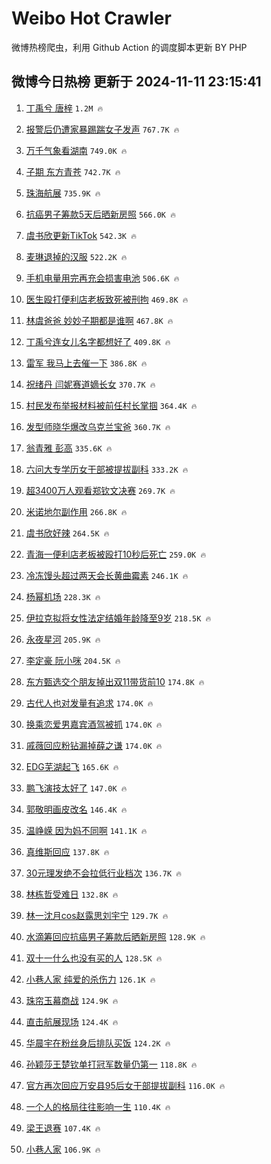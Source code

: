 # Weibo Hot Crawler 



微博热榜爬虫，利用 Github Action 的调度脚本更新 BY PHP 


## 微博今日热榜 更新于 2024-11-11 23:15:41 
1. [丁禹兮 唐梓](https://s.weibo.com/weibo?q=%E4%B8%81%E7%A6%B9%E5%85%AE%20%E5%94%90%E6%A2%93&t=31&band_rank=1&Refer=top) `1.2M 🔥` 

1. [报警后仍遭家暴踢踹女子发声](https://s.weibo.com/weibo?q=%23%E6%8A%A5%E8%AD%A6%E5%90%8E%E4%BB%8D%E9%81%AD%E5%AE%B6%E6%9A%B4%E8%B8%A2%E8%B8%B9%E5%A5%B3%E5%AD%90%E5%8F%91%E5%A3%B0%23&t=31&band_rank=2&Refer=top) `767.7K 🔥` 

1. [万千气象看湖南](https://s.weibo.com/weibo?q=%23%E4%B8%87%E5%8D%83%E6%B0%94%E8%B1%A1%E7%9C%8B%E6%B9%96%E5%8D%97%23&t=31&band_rank=3&Refer=top) `749.0K 🔥` 

1. [子期 东方青苍](https://s.weibo.com/weibo?q=%E5%AD%90%E6%9C%9F%20%E4%B8%9C%E6%96%B9%E9%9D%92%E8%8B%8D&t=31&band_rank=4&Refer=top) `742.7K 🔥` 

1. [珠海航展](https://s.weibo.com/weibo?q=%E7%8F%A0%E6%B5%B7%E8%88%AA%E5%B1%95&t=31&band_rank=5&Refer=top) `735.9K 🔥` 

1. [抗癌男子筹款5天后晒新房照](https://s.weibo.com/weibo?q=%23%E6%8A%97%E7%99%8C%E7%94%B7%E5%AD%90%E7%AD%B9%E6%AC%BE5%E5%A4%A9%E5%90%8E%E6%99%92%E6%96%B0%E6%88%BF%E7%85%A7%23&t=31&band_rank=6&Refer=top) `566.0K 🔥` 

1. [虞书欣更新TikTok](https://s.weibo.com/weibo?q=%23%E8%99%9E%E4%B9%A6%E6%AC%A3%E6%9B%B4%E6%96%B0TikTok%23&t=31&band_rank=7&Refer=top) `542.3K 🔥` 

1. [麦琳退掉的汉服](https://s.weibo.com/weibo?q=%23%E9%BA%A6%E7%90%B3%E9%80%80%E6%8E%89%E7%9A%84%E6%B1%89%E6%9C%8D%23&t=31&band_rank=8&Refer=top) `522.2K 🔥` 

1. [手机电量用完再充会损害电池](https://s.weibo.com/weibo?q=%23%E6%89%8B%E6%9C%BA%E7%94%B5%E9%87%8F%E7%94%A8%E5%AE%8C%E5%86%8D%E5%85%85%E4%BC%9A%E6%8D%9F%E5%AE%B3%E7%94%B5%E6%B1%A0%23&t=31&band_rank=9&Refer=top) `506.6K 🔥` 

1. [医生殴打便利店老板致死被刑拘](https://s.weibo.com/weibo?q=%23%E5%8C%BB%E7%94%9F%E6%AE%B4%E6%89%93%E4%BE%BF%E5%88%A9%E5%BA%97%E8%80%81%E6%9D%BF%E8%87%B4%E6%AD%BB%E8%A2%AB%E5%88%91%E6%8B%98%23&t=31&band_rank=10&Refer=top) `469.8K 🔥` 

1. [林虞爸爸 妙妙子期都是谁啊](https://s.weibo.com/weibo?q=%E6%9E%97%E8%99%9E%E7%88%B8%E7%88%B8%20%E5%A6%99%E5%A6%99%E5%AD%90%E6%9C%9F%E9%83%BD%E6%98%AF%E8%B0%81%E5%95%8A&t=31&band_rank=11&Refer=top) `467.8K 🔥` 

1. [丁禹兮连女儿名字都想好了](https://s.weibo.com/weibo?q=%E4%B8%81%E7%A6%B9%E5%85%AE%E8%BF%9E%E5%A5%B3%E5%84%BF%E5%90%8D%E5%AD%97%E9%83%BD%E6%83%B3%E5%A5%BD%E4%BA%86&t=31&band_rank=12&Refer=top) `409.8K 🔥` 

1. [雷军 我马上去催一下](https://s.weibo.com/weibo?q=%E9%9B%B7%E5%86%9B%20%E6%88%91%E9%A9%AC%E4%B8%8A%E5%8E%BB%E5%82%AC%E4%B8%80%E4%B8%8B&t=31&band_rank=13&Refer=top) `386.8K 🔥` 

1. [祝绪丹 闫妮赛道嫡长女](https://s.weibo.com/weibo?q=%E7%A5%9D%E7%BB%AA%E4%B8%B9%20%E9%97%AB%E5%A6%AE%E8%B5%9B%E9%81%93%E5%AB%A1%E9%95%BF%E5%A5%B3&t=31&band_rank=14&Refer=top) `370.7K 🔥` 

1. [村民发布举报材料被前任村长掌掴](https://s.weibo.com/weibo?q=%23%E6%9D%91%E6%B0%91%E5%8F%91%E5%B8%83%E4%B8%BE%E6%8A%A5%E6%9D%90%E6%96%99%E8%A2%AB%E5%89%8D%E4%BB%BB%E6%9D%91%E9%95%BF%E6%8E%8C%E6%8E%B4%23&t=31&band_rank=15&Refer=top) `364.4K 🔥` 

1. [发型师晓华爆改乌克兰宝爸](https://s.weibo.com/weibo?q=%23%E5%8F%91%E5%9E%8B%E5%B8%88%E6%99%93%E5%8D%8E%E7%88%86%E6%94%B9%E4%B9%8C%E5%85%8B%E5%85%B0%E5%AE%9D%E7%88%B8%23&t=31&band_rank=16&Refer=top) `360.7K 🔥` 

1. [翁青雅 彭高](https://s.weibo.com/weibo?q=%E7%BF%81%E9%9D%92%E9%9B%85%20%E5%BD%AD%E9%AB%98&t=31&band_rank=17&Refer=top) `335.6K 🔥` 

1. [六问大专学历女干部被提拔副科](https://s.weibo.com/weibo?q=%23%E5%85%AD%E9%97%AE%E5%A4%A7%E4%B8%93%E5%AD%A6%E5%8E%86%E5%A5%B3%E5%B9%B2%E9%83%A8%E8%A2%AB%E6%8F%90%E6%8B%94%E5%89%AF%E7%A7%91%23&t=31&band_rank=18&Refer=top) `333.2K 🔥` 

1. [超3400万人观看郑钦文决赛](https://s.weibo.com/weibo?q=%E8%B6%853400%E4%B8%87%E4%BA%BA%E8%A7%82%E7%9C%8B%E9%83%91%E9%92%A6%E6%96%87%E5%86%B3%E8%B5%9B&t=31&band_rank=19&Refer=top) `269.7K 🔥` 

1. [米诺地尔副作用](https://s.weibo.com/weibo?q=%E7%B1%B3%E8%AF%BA%E5%9C%B0%E5%B0%94%E5%89%AF%E4%BD%9C%E7%94%A8&t=31&band_rank=20&Refer=top) `266.8K 🔥` 

1. [虞书欣好辣](https://s.weibo.com/weibo?q=%E8%99%9E%E4%B9%A6%E6%AC%A3%E5%A5%BD%E8%BE%A3&t=31&band_rank=21&Refer=top) `264.5K 🔥` 

1. [青海一便利店老板被殴打10秒后死亡](https://s.weibo.com/weibo?q=%23%E9%9D%92%E6%B5%B7%E4%B8%80%E4%BE%BF%E5%88%A9%E5%BA%97%E8%80%81%E6%9D%BF%E8%A2%AB%E6%AE%B4%E6%89%9310%E7%A7%92%E5%90%8E%E6%AD%BB%E4%BA%A1%23&t=31&band_rank=22&Refer=top) `259.0K 🔥` 

1. [冷冻馒头超过两天会长黄曲霉素](https://s.weibo.com/weibo?q=%23%E5%86%B7%E5%86%BB%E9%A6%92%E5%A4%B4%E8%B6%85%E8%BF%87%E4%B8%A4%E5%A4%A9%E4%BC%9A%E9%95%BF%E9%BB%84%E6%9B%B2%E9%9C%89%E7%B4%A0%23&t=31&band_rank=23&Refer=top) `246.1K 🔥` 

1. [杨幂机场](https://s.weibo.com/weibo?q=%E6%9D%A8%E5%B9%82%E6%9C%BA%E5%9C%BA&t=31&band_rank=24&Refer=top) `228.3K 🔥` 

1. [伊拉克拟将女性法定结婚年龄降至9岁](https://s.weibo.com/weibo?q=%23%E4%BC%8A%E6%8B%89%E5%85%8B%E6%8B%9F%E5%B0%86%E5%A5%B3%E6%80%A7%E6%B3%95%E5%AE%9A%E7%BB%93%E5%A9%9A%E5%B9%B4%E9%BE%84%E9%99%8D%E8%87%B39%E5%B2%81%23&t=31&band_rank=25&Refer=top) `218.5K 🔥` 

1. [永夜星河](https://s.weibo.com/weibo?q=%E6%B0%B8%E5%A4%9C%E6%98%9F%E6%B2%B3&t=31&band_rank=26&Refer=top) `205.9K 🔥` 

1. [李定豪 阮小咪](https://s.weibo.com/weibo?q=%E6%9D%8E%E5%AE%9A%E8%B1%AA%20%E9%98%AE%E5%B0%8F%E5%92%AA&t=31&band_rank=27&Refer=top) `204.5K 🔥` 

1. [东方甄选交个朋友掉出双11带货前10](https://s.weibo.com/weibo?q=%23%E4%B8%9C%E6%96%B9%E7%94%84%E9%80%89%E4%BA%A4%E4%B8%AA%E6%9C%8B%E5%8F%8B%E6%8E%89%E5%87%BA%E5%8F%8C11%E5%B8%A6%E8%B4%A7%E5%89%8D10%23&t=31&band_rank=28&Refer=top) `174.8K 🔥` 

1. [古代人也对发量有追求](https://s.weibo.com/weibo?q=%23%E5%8F%A4%E4%BB%A3%E4%BA%BA%E4%B9%9F%E5%AF%B9%E5%8F%91%E9%87%8F%E6%9C%89%E8%BF%BD%E6%B1%82%23&t=31&band_rank=29&Refer=top) `174.0K 🔥` 

1. [换乘恋爱男嘉宾酒驾被抓](https://s.weibo.com/weibo?q=%23%E6%8D%A2%E4%B9%98%E6%81%8B%E7%88%B1%E7%94%B7%E5%98%89%E5%AE%BE%E9%85%92%E9%A9%BE%E8%A2%AB%E6%8A%93%23&t=31&band_rank=30&Refer=top) `174.0K 🔥` 

1. [戚薇回应粉钻漏掉薛之谦](https://s.weibo.com/weibo?q=%23%E6%88%9A%E8%96%87%E5%9B%9E%E5%BA%94%E7%B2%89%E9%92%BB%E6%BC%8F%E6%8E%89%E8%96%9B%E4%B9%8B%E8%B0%A6%23&t=31&band_rank=31&Refer=top) `174.0K 🔥` 

1. [EDG芜湖起飞](https://s.weibo.com/weibo?q=%23EDG%E8%8A%9C%E6%B9%96%E8%B5%B7%E9%A3%9E%23&t=31&band_rank=32&Refer=top) `165.6K 🔥` 

1. [鹏飞演技太好了](https://s.weibo.com/weibo?q=%E9%B9%8F%E9%A3%9E%E6%BC%94%E6%8A%80%E5%A4%AA%E5%A5%BD%E4%BA%86&t=31&band_rank=33&Refer=top) `147.0K 🔥` 

1. [郭敬明画皮改名](https://s.weibo.com/weibo?q=%23%E9%83%AD%E6%95%AC%E6%98%8E%E7%94%BB%E7%9A%AE%E6%94%B9%E5%90%8D%23&t=31&band_rank=34&Refer=top) `146.4K 🔥` 

1. [温峥嵘 因为妈不同啊](https://s.weibo.com/weibo?q=%E6%B8%A9%E5%B3%A5%E5%B5%98%20%E5%9B%A0%E4%B8%BA%E5%A6%88%E4%B8%8D%E5%90%8C%E5%95%8A&t=31&band_rank=35&Refer=top) `141.1K 🔥` 

1. [真维斯回应](https://s.weibo.com/weibo?q=%E7%9C%9F%E7%BB%B4%E6%96%AF%E5%9B%9E%E5%BA%94&t=31&band_rank=36&Refer=top) `137.8K 🔥` 

1. [30元理发绝不会拉低行业档次](https://s.weibo.com/weibo?q=%2330%E5%85%83%E7%90%86%E5%8F%91%E7%BB%9D%E4%B8%8D%E4%BC%9A%E6%8B%89%E4%BD%8E%E8%A1%8C%E4%B8%9A%E6%A1%A3%E6%AC%A1%23&t=31&band_rank=37&Refer=top) `136.7K 🔥` 

1. [林栋哲受难日](https://s.weibo.com/weibo?q=%23%E6%9E%97%E6%A0%8B%E5%93%B2%E5%8F%97%E9%9A%BE%E6%97%A5%23&t=31&band_rank=38&Refer=top) `132.8K 🔥` 

1. [林一沈月cos赵露思刘宇宁](https://s.weibo.com/weibo?q=%23%E6%9E%97%E4%B8%80%E6%B2%88%E6%9C%88cos%E8%B5%B5%E9%9C%B2%E6%80%9D%E5%88%98%E5%AE%87%E5%AE%81%23&t=31&band_rank=39&Refer=top) `129.7K 🔥` 

1. [水滴筹回应抗癌男子筹款后晒新房照](https://s.weibo.com/weibo?q=%23%E6%B0%B4%E6%BB%B4%E7%AD%B9%E5%9B%9E%E5%BA%94%E6%8A%97%E7%99%8C%E7%94%B7%E5%AD%90%E7%AD%B9%E6%AC%BE%E5%90%8E%E6%99%92%E6%96%B0%E6%88%BF%E7%85%A7%23&t=31&band_rank=40&Refer=top) `128.9K 🔥` 

1. [双十一什么也没有买的人](https://s.weibo.com/weibo?q=%23%E5%8F%8C%E5%8D%81%E4%B8%80%E4%BB%80%E4%B9%88%E4%B9%9F%E6%B2%A1%E6%9C%89%E4%B9%B0%E7%9A%84%E4%BA%BA%23&t=31&band_rank=41&Refer=top) `128.5K 🔥` 

1. [小巷人家 纯爱的杀伤力](https://s.weibo.com/weibo?q=%E5%B0%8F%E5%B7%B7%E4%BA%BA%E5%AE%B6%20%E7%BA%AF%E7%88%B1%E7%9A%84%E6%9D%80%E4%BC%A4%E5%8A%9B&t=31&band_rank=42&Refer=top) `126.1K 🔥` 

1. [珠帘玉幕商战](https://s.weibo.com/weibo?q=%E7%8F%A0%E5%B8%98%E7%8E%89%E5%B9%95%E5%95%86%E6%88%98&t=31&band_rank=43&Refer=top) `124.9K 🔥` 

1. [直击航展现场](https://s.weibo.com/weibo?q=%23%E7%9B%B4%E5%87%BB%E8%88%AA%E5%B1%95%E7%8E%B0%E5%9C%BA%23&t=31&band_rank=44&Refer=top) `124.4K 🔥` 

1. [华晨宇在粉丝身后排队买饭](https://s.weibo.com/weibo?q=%E5%8D%8E%E6%99%A8%E5%AE%87%E5%9C%A8%E7%B2%89%E4%B8%9D%E8%BA%AB%E5%90%8E%E6%8E%92%E9%98%9F%E4%B9%B0%E9%A5%AD&t=31&band_rank=45&Refer=top) `124.2K 🔥` 

1. [孙颖莎王楚钦单打冠军数量仍第一](https://s.weibo.com/weibo?q=%23%E5%AD%99%E9%A2%96%E8%8E%8E%E7%8E%8B%E6%A5%9A%E9%92%A6%E5%8D%95%E6%89%93%E5%86%A0%E5%86%9B%E6%95%B0%E9%87%8F%E4%BB%8D%E7%AC%AC%E4%B8%80%23&t=31&band_rank=46&Refer=top) `118.8K 🔥` 

1. [官方再次回应万安县95后女干部提拔副科](https://s.weibo.com/weibo?q=%23%E5%AE%98%E6%96%B9%E5%86%8D%E6%AC%A1%E5%9B%9E%E5%BA%94%E4%B8%87%E5%AE%89%E5%8E%BF95%E5%90%8E%E5%A5%B3%E5%B9%B2%E9%83%A8%E6%8F%90%E6%8B%94%E5%89%AF%E7%A7%91%23&t=31&band_rank=47&Refer=top) `116.0K 🔥` 

1. [一个人的格局往往影响一生](https://s.weibo.com/weibo?q=%23%E4%B8%80%E4%B8%AA%E4%BA%BA%E7%9A%84%E6%A0%BC%E5%B1%80%E5%BE%80%E5%BE%80%E5%BD%B1%E5%93%8D%E4%B8%80%E7%94%9F%23&t=31&band_rank=48&Refer=top) `110.4K 🔥` 

1. [梁王退赛](https://s.weibo.com/weibo?q=%23%E6%A2%81%E7%8E%8B%E9%80%80%E8%B5%9B%23&t=31&band_rank=49&Refer=top) `107.4K 🔥` 

1. [小巷人家](https://s.weibo.com/weibo?q=%E5%B0%8F%E5%B7%B7%E4%BA%BA%E5%AE%B6&t=31&band_rank=50&Refer=top) `106.9K 🔥` 

